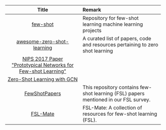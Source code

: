 | Title | Remark |
| :----: | :---- |
| [few-shot](https://github.com/oscarknagg/few-shot)|Repository for few-shot learning machine learning projects|
|[awesome-zero-shot-learning](https://github.com/chichilicious/awesome-zero-shot-learning)|A curated list of papers, code and resources pertaining to zero shot learning|
|[NIPS 2017 Paper "Prototypical Networks for Few-shot Learning"](https://github.com/jakesnell/prototypical-networks)|
|[Zero-Shot Learning with GCN](https://github.com/JudyYe/zero-shot-gcn)|
|[FewShotPapers](https://github.com/tata1661/FewShotPapers)|This repository contains few-shot learning (FSL) papers mentioned in our FSL survey.|
|[FSL-Mate](https://github.com/tata1661/FSL-Mate)|FSL-Mate: A collection of resources for few-shot learning (FSL).|
